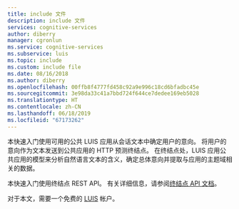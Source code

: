 ```yaml
---
title: include 文件
description: include 文件
services: cognitive-services
author: diberry
manager: cgronlun
ms.service: cognitive-services
ms.subservice: luis
ms.topic: include
ms.custom: include file
ms.date: 08/16/2018
ms.author: diberry
ms.openlocfilehash: 00ffb8f4777fd458c92a9e996c18cd6bfadbc45e
ms.sourcegitcommit: 3e98da33c41a7bbd724f644ce7dedee169eb5028
ms.translationtype: HT
ms.contentlocale: zh-CN
ms.lasthandoff: 06/18/2019
ms.locfileid: "67173262"
---
```

本快速入门使用可用的公共 LUIS 应用从会话文本中确定用户的意向。 将用户的意向作为文本发送到公共应用的 HTTP 预测终结点。 在终结点处，LUIS 应用公共应用的模型来分析自然语言文本的含义，确定总体意向并提取与应用的主题域相关的数据。 

本快速入门使用终结点 REST API。 有关详细信息，请参阅[终结点 API 文档](https://westus.dev.cognitive.microsoft.com/docs/services/5819c76f40a6350ce09de1ac/operations/5819c77140a63516d81aee78)。

对于本文，需要一个免费的 [LUIS](https://www.luis.ai) 帐户。 
